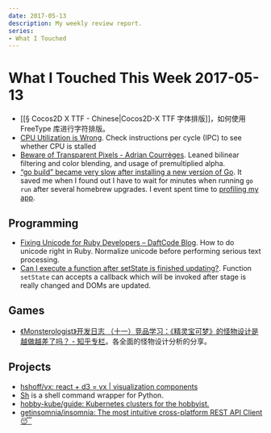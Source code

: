 ```yaml
---
date: 2017-05-13
description: My weekly review report.
series:
- What I Touched
---
```


# What I Touched This Week 2017-05-13


- [[§ Cocos2D X TTF - Chinese|Cocos2D-X TTF 字体排版]]，如何使用 FreeType 库进行字符排版。
- [CPU Utilization is Wrong](http://www.brendangregg.com/blog/2017-05-09/cpu-utilization-is-wrong.html). Check instructions per cycle (IPC) to see whether CPU is stalled
- [Beware of Transparent Pixels - Adrian Courrèges](http://www.adriancourreges.com/blog/2017/05/09/beware-of-transparent-pixels/). Leaned bilinear filtering and color blending, and usage of premultiplied alpha.
- [“go build” became very slow after installing a new version of Go](http://stackoverflow.com/a/24341946/667158). It saved me when I found out I have to wait for minutes when running `go run` after several homebrew upgrades. I event spent time to [profiling my app](https://blog.golang.org/profiling-go-programs).

## Programming

- [Fixing Unicode for Ruby Developers – DaftCode Blog](https://blog.daftcode.pl/fixing-unicode-for-ruby-developers-60d7f6377388). How to do unicode right in Ruby. Normalize unicode before performing serious text processing.
- [Can I execute a function after setState is finished updating?](http://stackoverflow.com/a/34687141/667158). Function `setState` can accepts a callback which will be invoked after stage is really changed and DOMs are updated.

<!--more-->

## Games

- [《Monsterologist》开发日志 （十一）竞品学习：《精灵宝可梦》的怪物设计是越做越差了吗？ - 知乎专栏](https://zhuanlan.zhihu.com/p/26520569)。各全面的怪物设计分析的分享。

## Projects

- [hshoff/vx: react + d3 = vx | visualization components](https://github.com/hshoff/vx)
- [Sh](http://amoffat.github.io/sh/index.html) is a shell command wrapper for Python.
- [hobby-kube/guide: Kubernetes clusters for the hobbyist.](https://github.com/hobby-kube/guide)
- [getinsomnia/insomnia: The most intuitive cross-platform REST API Client 😴](https://github.com/getinsomnia/insomnia)

